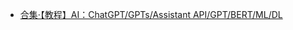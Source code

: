 - [合集·【教程】AI：ChatGPT/GPTs/Assistant API/GPT/BERT/ML/DL](https://space.bilibili.com/330394387/channel/collectiondetail)